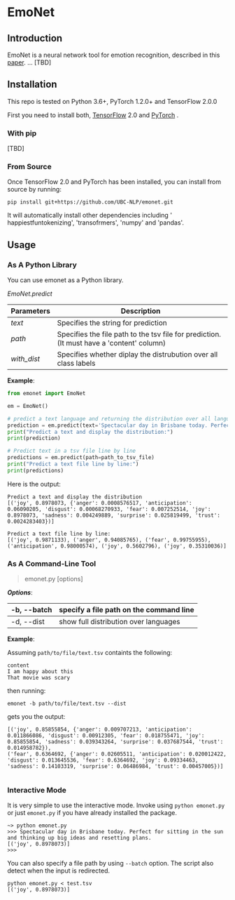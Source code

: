 # EmoNet
## Introduction
EmoNet is a neural network tool for emotion recognition, described in this [paper](https://www.aclweb.org/anthology/P17-1067/). ... [TBD]

## Installation
This repo is tested on Python 3.6+, PyTorch 1.2.0+ and TensorFlow 2.0.0

First you need to install both, [TensorFlow](https://www.tensorflow.org/install/pip#tensorflow-2.0-rc-is-available) 2.0 and [PyTorch](https://pytorch.org/get-started/locally/#start-locally) .

### With pip
[TBD]

### From Source
Once TensorFlow 2.0 and PyTorch has been installed, you can install from source by running:
```
pip install git+https://github.com/UBC-NLP/emonet.git
```
It will automatically install other dependencies including '
happiestfuntokenizing', 'transofrmers', 'numpy' and 'pandas'.

## Usage
### As A Python Library
You can use emonet as a Python library.

*EmoNet.predict*


| **Parameters** | **Description** | 
|---| --- | 
| *text* | Specifies the string for prediction |
| *path* | Specifies the file path to the tsv file for prediction. (It must have a 'content' column) |
| *with_dist* | Specifies whether diplay the distrubution over all class labels |


**Example**:
```python
from emonet import EmoNet

em = EmoNet()

# predict a text language and returning the distribution over all languages
prediction = em.predict(text='Spectacular day in Brisbane today. Perfect for sitting in the sun and thinking up big ideas and resetting plans.', with_dist=True)
print("Predict a text and display the distribution:")
print(prediction)

# Predict text in a tsv file line by line
predictions = em.predict(path=path_to_tsv_file)
print("Predict a text file line by line:")
print(predictions)


```

Here is the output:
```
Predict a text and display the distribution
[('joy', 0.8978073, {'anger': 0.0008576517, 'anticipation': 0.06090205, 'disgust': 0.00068270933, 'fear': 0.007252514, 'joy': 0.8978073, 'sadness': 0.004249889, 'surprise': 0.025819499, 'trust': 0.0024283403})]

Predict a text file line by line:
[('joy', 0.9871133), ('anger', 0.94085765), ('fear', 0.99755955), ('anticipation', 0.98000574), ('joy', 0.5602796), ('joy', 0.35310036)]
```


### As A Command-Line Tool
> emonet.py [options]

***Options***: 

| -b, --batch | specify a file path on the command line | 
|---| --- | 
| -d, --dist | show full distribution over languages |

**Example**:

Assuming `path/to/file/text.tsv` containts the following: 
```
content
I am happy about this 
That movie was scary
```

then running: 

```
emonet -b path/to/file/text.tsv --dist
```
gets you the output: 
```
[('joy', 0.85855854, {'anger': 0.009707213, 'anticipation': 0.011866086, 'disgust': 0.00912305, 'fear': 0.018755471, 'joy': 0.85855854, 'sadness': 0.039343264, 'surprise': 0.037687544, 'trust': 0.014958782}), 
('fear', 0.6364692, {'anger': 0.02605511, 'anticipation': 0.020012422, 'disgust': 0.013645536, 'fear': 0.6364692, 'joy': 0.09334463, 'sadness': 0.14103319, 'surprise': 0.06486984, 'trust': 0.00457005})]


```


### Interactive Mode
It is very simple to use the interactive mode. Invoke using ` python
emonet.py ` or just ` emonet.py ` if you have already installed the
package.


```
~> python emonet.py
>>> Spectacular day in Brisbane today. Perfect for sitting in the sun and thinking up big ideas and resetting plans.
[('joy', 0.8978073)]
>>>
```

You can also specify a file path by using `--batch` option. The script
also detect when the input is redirected.
```
python emonet.py < test.tsv
[('joy', 0.8978073)]
```
